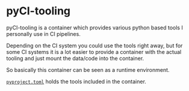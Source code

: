# pyCI-tooling

pyCI-tooling is a container which provides various python based tools I personally use in CI pipelines.

Depending on the CI system you could use the tools right away, but for some CI systems it is a lot easier to provide a container with the actual tooling and just mount the data/code into the container.

So basically this container can be seen as a runtime environment.

[`pyproject.toml`](pyproject.toml) holds the tools included in the container.
